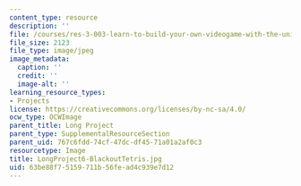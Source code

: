 ```yaml
---
content_type: resource
description: ''
file: /courses/res-3-003-learn-to-build-your-own-videogame-with-the-unity-game-engine-and-microsoft-kinect-january-iap-2017/63be88f75159711b56fead4c939e7d12_LongProject6-BlackoutTetris.jpg
file_size: 2123
file_type: image/jpeg
image_metadata:
  caption: ''
  credit: ''
  image-alt: ''
learning_resource_types:
- Projects
license: https://creativecommons.org/licenses/by-nc-sa/4.0/
ocw_type: OCWImage
parent_title: Long Project
parent_type: SupplementalResourceSection
parent_uid: 767c6fdd-74cf-47dc-df45-71a01a2af0c3
resourcetype: Image
title: LongProject6-BlackoutTetris.jpg
uid: 63be88f7-5159-711b-56fe-ad4c939e7d12
---
```

